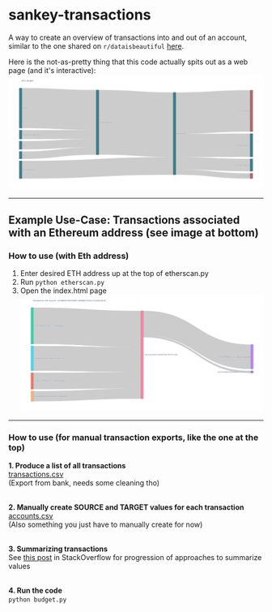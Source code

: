 # sankey-transactions
A way to create an overview of transactions into and out of an account, similar to the one shared on `r/dataisbeautiful` [here](https://www.reddit.com/r/dataisbeautiful/comments/otxlbo/apples_latest_quarter_visualized_oc/).

Here is the not-as-pretty thing that this code actually spits out as a web page (and it's interactive):
![](appleplot.png)

---

## Example Use-Case: Transactions associated with an Ethereum address (see image at bottom)

### How to use (with Eth address)
1. Enter desired ETH address up at the top of etherscan.py
2. Run `python etherscan.py`
3. Open the index.html page
![](eth_account.png)

---
### How to use (for manual transaction exports, like the one at the top)
**1. Produce a list of all transactions**<br>
[transactions.csv](transactions.csv)<br>
(Export from bank, needs some cleaning tho)<br><br>

**2. Manually create SOURCE and TARGET values for each transaction**<br>
[accounts.csv](accounts.csv)<br> (Also something you just have to manually create for now)<br><br>

**3. Summarizing transactions**<br>
See [this post](https://stackoverflow.com/questions/72842595/python-sum-values-between-unique-pairs-in-ledger-using-hash-tables-or-dictiona?fbclid=IwAR1J4sLWwSZ6j3kU-jo7afdOqA301bB8v9WEm7YgbdrWBb_DlstV-RbkyOY) in StackOverflow for progression of approaches to summarize values<br><br>

**4. Run the code**<br>
`python budget.py`<br>
